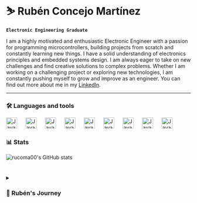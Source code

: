 
# ⛷ Rubén Concejo Martínez

**`Electronic Engineering Graduate`**

I am a highly motivated and enthusiastic Electronic Engineer with a passion for programming microcontrollers, building projects from scratch and constantly learning new things. I have a solid understanding of electronics principles and embedded systems design. I am always eager to take on new challenges and find creative solutions to complex problems. Whether I am working on a challenging project or exploring new technologies, I am constantly pushing myself to grow and improve as an engineer. You can find out more about me in my [LinkedIn](https://www.linkedin.com/in/ruben-concejo/).

---
### 🛠️ Languages and tools
<img align="left" alt="Java" width="30px" style="padding-right:20px;" src="https://cdn.jsdelivr.net/gh/devicons/devicon/icons/cplusplus/cplusplus-original.svg" />
<img align="left" alt="Java" width="30px" style="padding-right:20px;" src="https://cdn.jsdelivr.net/gh/devicons/devicon/icons/c/c-original.svg" />
<img align="left" alt="Java" width="30px" style="padding-right:20px;" src="https://cdn.jsdelivr.net/gh/devicons/devicon/icons/matlab/matlab-original.svg" />
<img align="left" alt="Java" width="30px" style="padding-right:20px;" src="https://cdn.jsdelivr.net/gh/devicons/devicon/icons/github/github-original.svg" />
<img align="left" alt="Java" width="30px" style="padding-right:20px;" src="https://cdn.jsdelivr.net/gh/devicons/devicon/icons/git/git-original.svg" />
<img align="left" alt="Java" width="30px" style="padding-right:20px;" src="https://cdn.jsdelivr.net/gh/devicons/devicon/icons/arduino/arduino-original-wordmark.svg" />
<img align="left" alt="Java" width="30px" style="padding-right:20px;" src="https://cdn.jsdelivr.net/gh/devicons/devicon/icons/latex/latex-original.svg" />
<img align="left" alt="Java" width="30px" style="padding-right:20px;" src="https://cdn.jsdelivr.net/gh/devicons/devicon/icons/qt/qt-original.svg" />
<img align="left" alt="Java" width="30px" style="padding-right:20px;" src="https://cdn.jsdelivr.net/gh/devicons/devicon/icons/vscode/vscode-original.svg" />

<br/>

#

### 📊 Stats
![rucoma00's GitHub stats](https://github-readme-stats.vercel.app/api?username=rucoma00&show_icons=true&theme=nightowl)

#

<details>
    <summary><h3>🚀 Rubén's Journey </h3></summary>
        I finished my studies in Electronic Engineering in late 2022. During that time, I tried to make the most out of every course, which helped me discover  my passion about prototyping and designing new devices capable of solving engineering problems. I also challenged myself by taking part in many university entrepeneur programs and contests archieving great succes in some of them. I try to stay constantly learning new skills and espanding my knowledge in all the different engineering disciplines.


<!--
**rucoma00/rucoma00** is a ✨ _special_ ✨ repository because its `README.md` (this file) appears on your GitHub profile.

Here are some ideas to get you started:

- 🔭 I’m currently working on ...
- 🌱 I’m currently learning ...
- 👯 I’m looking to collaborate on ...
- 🤔 I’m looking for help with ...
- 💬 Ask me about ...
- 📫 How to reach me: ...
- 😄 Pronouns: ...
- ⚡ Fun fact: ...
-->
